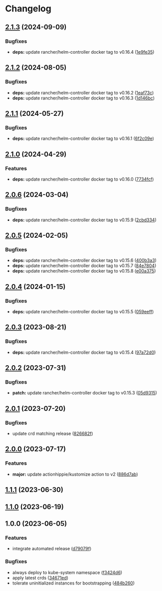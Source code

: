 # Changelog

## [2.1.3](https://github.com/kustomhippie/helm-controller/compare/v2.1.2...v2.1.3) (2024-09-09)


### Bugfixes

* **deps:** update rancher/helm-controller docker tag to v0.16.4 ([1e9fe35](https://github.com/kustomhippie/helm-controller/commit/1e9fe3587883cc03e5c5274c4d19ebdabc326c5f))

## [2.1.2](https://github.com/kustomhippie/helm-controller/compare/v2.1.1...v2.1.2) (2024-08-05)


### Bugfixes

* **deps:** update rancher/helm-controller docker tag to v0.16.2 ([1eaf73c](https://github.com/kustomhippie/helm-controller/commit/1eaf73c1bb0e9a4d86491132a75e11886c842f29))
* **deps:** update rancher/helm-controller docker tag to v0.16.3 ([1d146bc](https://github.com/kustomhippie/helm-controller/commit/1d146bc83c1ff05733b44f22b029788ff12ee144))

## [2.1.1](https://github.com/kustomhippie/helm-controller/compare/v2.1.0...v2.1.1) (2024-05-27)


### Bugfixes

* **deps:** update rancher/helm-controller docker tag to v0.16.1 ([6f2c09e](https://github.com/kustomhippie/helm-controller/commit/6f2c09e3a5d9124c5274f34f98dc3dd29d5980ec))

## [2.1.0](https://github.com/kustomhippie/helm-controller/compare/v2.0.6...v2.1.0) (2024-04-29)


### Features

* **deps:** update rancher/helm-controller docker tag to v0.16.0 ([7734fcf](https://github.com/kustomhippie/helm-controller/commit/7734fcf2cff1a0f698012dd865a6cb45d8db6fdd))

## [2.0.6](https://github.com/kustomhippie/helm-controller/compare/v2.0.5...v2.0.6) (2024-03-04)


### Bugfixes

* **deps:** update rancher/helm-controller docker tag to v0.15.9 ([2cbd334](https://github.com/kustomhippie/helm-controller/commit/2cbd334f748671a76334b8b2babe867635518485))

## [2.0.5](https://github.com/kustomhippie/helm-controller/compare/v2.0.4...v2.0.5) (2024-02-05)


### Bugfixes

* **deps:** update rancher/helm-controller docker tag to v0.15.6 ([400b3a3](https://github.com/kustomhippie/helm-controller/commit/400b3a3ca8a2ffb7e4e1dfaac557f56f586e85ae))
* **deps:** update rancher/helm-controller docker tag to v0.15.7 ([84e7804](https://github.com/kustomhippie/helm-controller/commit/84e7804f110a795bd430e49d978ede5cdc7af218))
* **deps:** update rancher/helm-controller docker tag to v0.15.8 ([e00a375](https://github.com/kustomhippie/helm-controller/commit/e00a375183f482a414dc253094c5a78fdecba3f4))

## [2.0.4](https://github.com/kustomhippie/helm-controller/compare/v2.0.3...v2.0.4) (2024-01-15)


### Bugfixes

* **deps:** update rancher/helm-controller docker tag to v0.15.5 ([059eeff](https://github.com/kustomhippie/helm-controller/commit/059eeff824cb320ca0810b562ba7b0fade3ebe94))

## [2.0.3](https://github.com/kustomhippie/helm-controller/compare/v2.0.2...v2.0.3) (2023-08-21)


### Bugfixes

* **deps:** update rancher/helm-controller docker tag to v0.15.4 ([97a72d0](https://github.com/kustomhippie/helm-controller/commit/97a72d0f0928397d33efb9c707e207570e13ba87))

## [2.0.2](https://github.com/kustomhippie/helm-controller/compare/v2.0.1...v2.0.2) (2023-07-31)


### Bugfixes

* **patch:** update rancher/helm-controller docker tag to v0.15.3 ([05d9315](https://github.com/kustomhippie/helm-controller/commit/05d9315d2592651bd77d68f09243ca973baa0b82))

## [2.0.1](https://github.com/kustomhippie/helm-controller/compare/v2.0.0...v2.0.1) (2023-07-20)


### Bugfixes

* update crd matching release ([826682f](https://github.com/kustomhippie/helm-controller/commit/826682f63800a1ffdf0e68c4a8cf1145de65aa68))

## [2.0.0](https://github.com/kustomhippie/helm-controller/compare/v1.1.1...v2.0.0) (2023-07-17)


### Features

* **major:** update actionhippie/kustomize action to v2 ([886d7ab](https://github.com/kustomhippie/helm-controller/commit/886d7aba1a1f64f813115652b4112cb07efa007e))

## [1.1.1](https://github.com/kustomhippie/helm-controller/compare/v1.1.0...v1.1.1) (2023-06-30)

## [1.1.0](https://github.com/kustomhippie/helm-controller/compare/v1.0.0...v1.1.0) (2023-06-19)

## 1.0.0 (2023-06-05)


### Features

* integrate automated release ([d79079f](https://github.com/kustomhippie/helm-controller/commit/d79079f35dbdba5bdf7c1c866676366ecfbe806a))


### Bugfixes

* always deploy to kube-system namespace ([f3424d6](https://github.com/kustomhippie/helm-controller/commit/f3424d64c520c4ef94fa9ad3bb076d5329c0384c))
* apply latest crds ([34671ed](https://github.com/kustomhippie/helm-controller/commit/34671ed413c6f06e57d88e51936d44b77d4a9a99))
* tolerate uninitialized instances for bootstrapping ([484b260](https://github.com/kustomhippie/helm-controller/commit/484b260a8ba995cd1f09f3a5dfa030df893886d0))

